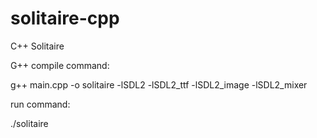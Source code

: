 # solitaire-cpp
C++ Solitaire 

G++ compile command: 

g++ main.cpp -o solitaire -lSDL2 -lSDL2_ttf -lSDL2_image -lSDL2_mixer

run command: 

./solitaire


